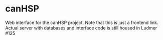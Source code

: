 # canHSP
Web interface for the canHSP project. 
Note that this is just a frontend link. Actual server with databases and interface code is still housed in Ludmer #125
